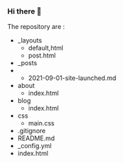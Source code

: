 ### Hi there 👋

<!--
**pooja-meledath/pooja-meledath** is a ✨ _special_ ✨ repository because its `README.md` (this file) appears on your GitHub profile.

Here are some ideas to get you started:

- 🔭 I’m currently working on ...
- 🌱 I’m currently learning ...
- 👯 I’m looking to collaborate on ...
- 🤔 I’m looking for help with ...
- 💬 Ask me about ...
- 📫 How to reach me: ...
- 😄 Pronouns: ...
- ⚡ Fun fact: ...
-->The repository are :
- _layouts
   - default,html
   - post.html
- _posts
-  - 2021-09-01-site-launched.md
- about
   - index.html
- blog
   - index.html 
- css
  - main.css
- .gitignore
- README.md
- _config.yml
- index.html


